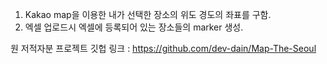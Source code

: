 1. Kakao map을 이용한 내가 선택한 장소의 위도 경도의 좌표를 구함.
2. 엑셀 업로드시 엑셀에 등록되어 있는 장소들의 marker 생성.

원 저적자분 프로젝트 깃헙 링크 : https://github.com/dev-dain/Map-The-Seoul
